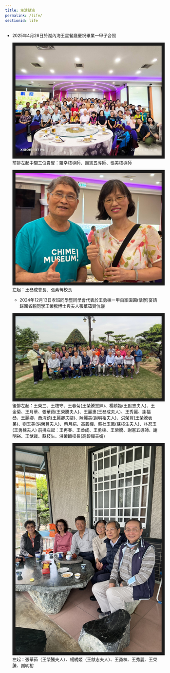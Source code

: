 ```yaml
---
title: 生活點滴
permalink: /life/
sectionid: life
---
```

- 2025年4月26日於湖內海王星餐廳慶祝畢業一甲子合照

  <img src="/img/life_2025年4月26日於湖內海王星餐廳慶祝畢業一甲子合照.jpg"
       width="500"
       alt="2025年4月26日於湖內海王星餐廳慶祝畢業一甲子合照" border="10" />
  前排左起中間三位貴賓：羅幸枝導師、謝憲五導師、張美枝導師

  <img src="/img/life_2025年4月26日王叁成會長張素菁校長.jpg"
       width="500"
       alt="2025年4月26日王叁成會長張素菁校長" border="10" />
  左起：王叁成會長、張素菁校長

  - 2024年12月13日孝班同學暨同學會代表於王勇棟一甲自家園圃(恬寮)宴請歸國省親同學王榮騰博士與夫人張華茹賢伉儷

  <img src="/img/life_2024年12月13日於王勇棟一甲恬寮合照.jpg"
       width="500"
       alt="2024年12月13日於王勇棟一甲恬寮合照" border="10" />
  後排左起：王榮三、王枝守、王春菊(王榮騰堂妹)、楊綉姬(王猷志夫人)、王金菊、王月華、張華茹(王榮騰夫人)、王麗惠(王叁成夫人)、王秀麗、謝福叁、王麗卿、蕭清鎮(王麗卿夫婿)、陸麗美(謝明裕夫人)、洪榮豐(王榮騰表弟)、劉玉美(洪榮豐夫人)、蔡月絹、高碧禪、蘇杜玉鳳(蘇枝生夫人)、林忍玉(王勇棟夫人)
前排左起：王再春、王叁成、王勇棟、王榮騰、謝憲五導師、謝明裕、王猷裁、蘇枝生、洪榮臨校長(高碧禪夫婿)

  <img src="/img/life_2024年12月13日於王勇棟一甲恬寮餐敘後合照.jpg"
       width="500"
       alt="2024年12月13日於王勇棟一甲恬寮餐敘後合照" border="10" />
  左起：張華茹（王榮騰夫人）、楊綉姬（王猷志夫人）、王勇棟、王秀麗、王榮騰、謝明裕


